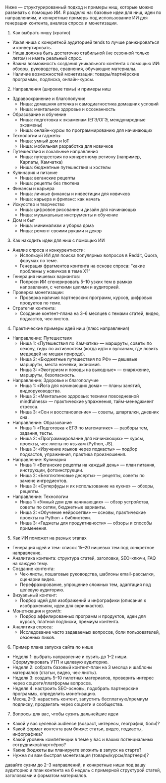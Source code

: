 Ниже — структурированный подход и примеры ниш, которые можно развивать с помощью ИИ. Я разделю на: базовые идеи для ниш, идеи по направлениям, и конкретные примеры под использование ИИ для генерации контента, анализа спроса и монетизации.

1) Как выбрать нишу (кратко)
- Узкая ниша с конкретной аудиторией tends to лучше ранжироваться и конвертировать.
- Ниша должна быть достаточно стабильной (не сезонной только летом) и иметь реальный спрос.
- Важна возможность создания уникального контента с помощью ИИ: обзоры, руководства, сравнения, обучающие материалы.
- Наличие возможностей монетизации: товары/партнёрские программы, подписка, онлайн-курсы.

2) Направления (широкие темы) и примеры ниш
- Здравоохранение и благополучие
  - Ниша: домашняя аптечка и самодиагностика домашних условий
  - Ниша: ментальное здоровье и осознанность
- Образование и обучение
  - Ниша: подготовка к экзаменам (ЕГЭ/ОГЭ, международные экзамены)
  - Ниша: онлайн-курсы по программированию для начинающих
- Технологии и гаджеты
  - Ниша: умный дом и IoT
  - Ниша: мобильная разработка для новичков
- Путешествия и локальные направления
  - Ниша: путешествия по конкретному региону (например, Карпаты, Камчатка)
  - Ниша: бюджетные путешествия и хостелы
- Кулинария и питание
  - Ниша: веганские рецепты
  - Ниша: рецепты без глютена
- Финансы и карьерa
  - Ниша: личные финансы и инвестиции для новичков
  - Ниша: карьера и фриланс: как начать
- Искусство и творчество
  - Ниша: цифровое рисование и дизайн для начинающих
  - Ниша: музыкальные инструменты и обучение
- Дом и быт
  - Ниша: минимализм и уборка дома
  - Ниша: ремонт своими руками и декор

3) Как находить идеи для ниш с помощью ИИ
- Анализ спроса и конкурентности:
  - Используй ИИ для поиска популярных вопросов в Reddit, Quora, форумах по теме.
  - Генерация фрагментов контента на основе спроса: “какие проблемы у новичков в теме X?”
- Генерация нишевых вариантов:
  - Попроси ИИ сгенерировать 5–10 узких тем в рамках направления, с четкими целями и аудиторией.
- Проверка монетизации:
  - Проверка наличия партнерских программ, курсов, цифровых продуктов по теме.
- Стратегия контента:
  - Создание контент-плана на 3–6 месяцев с темами статей, видео, подкастов, чек-листов.

4) Практические примеры идей ниш (плюс направления)
- Направление: Путешествия
  - Ниша 1: «Путешествия по Камчатке» — маршруты, советы по сезону, гиды по активностям (когда идти к вулканам, где ловить медведей не мешая природе).
  - Ниша 2: «Бюджетные путешествия по РФ» — дешевые маршруты, места ночевки, экономия.
  - Ниша 3: «Экотуризм и походы на выходные» — снаряжение, маршруты, безопасность.
- Направление: Здоровье и благополучие
  - Ниша 1: «Йога для начинающих дома» — планы занятий, видеоруководства.
  - Ниша 2: «Ментальное здоровье: техники повседневной mindfulness» — практические упражнения, тайм-менеджмент стресса.
  - Ниша 3: «Сон и восстановление» — советы, шпаргалки, дневник сна.
- Направление: Образование
  - Ниша 1: «Подготовка к ЕГЭ по математике» — разборы тем, задания, тесты.
  - Ниша 2: «Программирование для начинающих» — курсы, проекты, чек-листы по языкам (Python, JS).
  - Ниша 3: «Изучение языков через подкасты» — подбор подкастов, упражнения, практика произношения.
- Направление: Кулинария
  - Ниша 1: «Веганские рецепты на каждый день» — план питания, инструкции, фотоинструкции.
  - Ниша 2: «Безглютеновые десерты» — рецепты, советы по замене ингредиентов.
  - Ниша 3: «Суперфуды и их использование на кухне» — обзоры, рецепты.
- Направление: Технологии
  - Ниша 1: «Умный дом для начинающих» — обзор устройства, советы по сетям, бюджетные варианты.
  - Ниша 2: «Обучение нейросетям» — основы, практические проекты на Python + библиотеки.
  - Ниша 3: «Гаджеты для продуктивности» — обзоры и способы применения.

5) Как ИИ поможет на разных этапах
- Генерация идей и тем: список 15–20 нишевых тем под конкретное направление.
- Аналитика контента: структура статей, заголовки, SEO-ключи, FAQ на каждую тему.
- Создание контента:
  - Чек-листы, пошаговые руководства, шаблоны email-рассылки, сценарии видео.
  - Перефразирование, упрощение сложных тем, адаптация под целевую аудиторию.
- Визуальный контент:
  - Подбор идей для изображений и инфографики (описания к изображениям, идеи для скринкастов).
- Монетизация и growth:
  - Подбор аффилированных программ и продуктов, идеи для курсов, платной подписки, премиум контента.
- Аналитика спроса:
  - Исследование часто задаваемых вопросов, боли пользователей, сезонных пиков.

6) Пример плана запуска сайта по нише
- Неделя 1: выбрать направление и сузить до 1–2 ниши. Сформулировать УТП и целевую аудиторию.
- Неделя 2: собрать базовый контент-план на 3 месяца и шаблоны материалов (статьи, видео, чек-листы).
- Неделя 3: создать 5–10 пилотных материалов, проверить интерес через соцсети/платформы вопросов.
- Неделя 4: настроить SEO-основы, подобрать партнерские программы, определить монетизацию.
- Месяц 2–3: нарастить контент, запустить бесплатную/премиум подписку, продвигать через соцсети и сообщества.

7) Вопросы для вас, чтобы сузить дальнейшие идеи
- Какой у вас целевой audience (возраст, интересы, география, боли)?
- Какой формат контента вам ближе: статьи, видео, подкасты, инфографика?
- Какой уровень компетенции в теме у вас и ваших потенциальных сотрудников/партнёров?
- Какие бюджеты вы планируете вложить в запуск на старте?
- Нужна ли вам быстрая монетизация (товары/курсы/партнери)?

 давайте сузим до 2–3 направлений, и  конкретные ниши под вашу аудиторию и план контента на 6 недель с примерной структурой статей, заголовками и форматом материалов. 

#####

